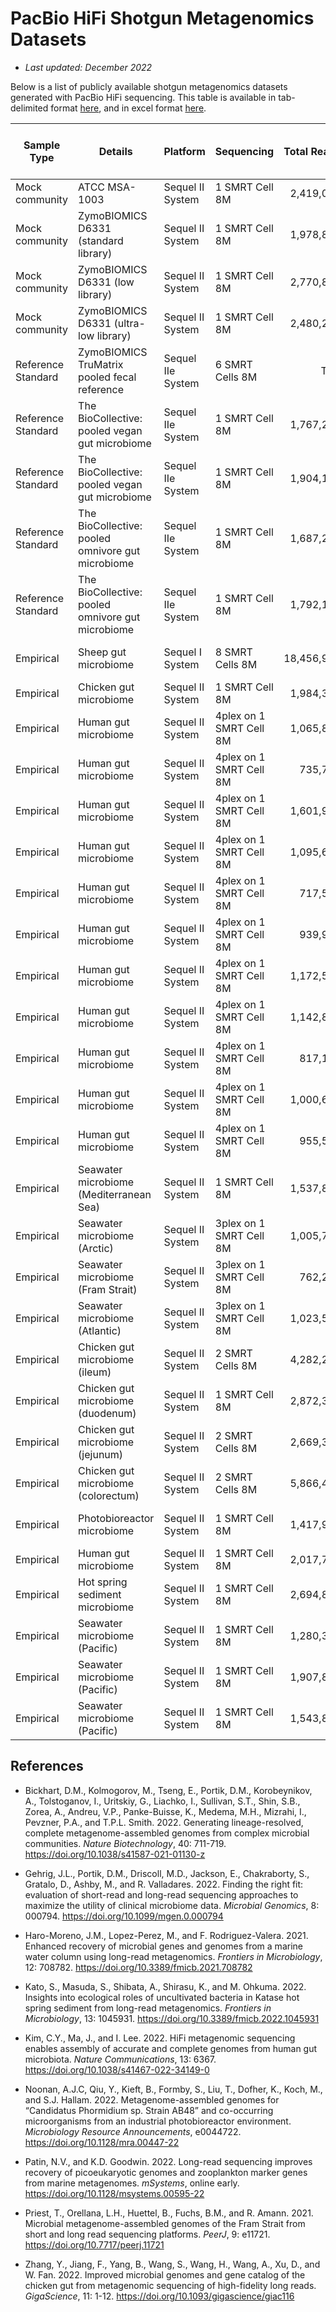 # PacBio HiFi Shotgun Metagenomics Datasets

+ *Last updated: December 2022*

Below is a list of publicly available shotgun metagenomics datasets generated with PacBio HiFi sequencing. This table is available in tab-delimited format [here](https://github.com/PacificBiosciences/pb-metagenomics-tools/blob/master/docs/PacBio-Data.txt), and in excel format [here](https://github.com/PacificBiosciences/pb-metagenomics-tools/blob/master/docs/PacBio-Data.xlsx).

|  Sample Type|  Details|  Platform|  Sequencing|  Total Reads|  Mean Read Length (kb)|  Total Data (Gb)|  Median Quality|  Project|  Experiment|  SRA Accession|  Study|  Year|  
|  ----|  ----|  ----|  ----|  ----:|  ----:|  ----:|  ----:|  ----|  ----|  ----|  ----|  ----|  
|  Mock community|  ATCC MSA-1003|  Sequel II System|  1 SMRT Cell 8M|  2,419,037|  8.4 kb|  20.5 Gb|  Q36|  [PRJNA546278](https://www.ncbi.nlm.nih.gov/bioproject/PRJNA546278/)|  [SRX6095783](https://www.ncbi.nlm.nih.gov/sra/SRX6095783)|  [SRR9328980](https://trace.ncbi.nlm.nih.gov/Traces/sra/?run=SRR9328980)|  PacBio Project|  2019|  
|  Mock community|  ZymoBIOMICS D6331 (standard library)|  Sequel II System|  1 SMRT Cell 8M|  1,978,852|  9.1 kb|  17.9 Gb|  Q39|  [PRJNA680590](https://www.ncbi.nlm.nih.gov/bioproject/PRJNA680590/)|  [SRX9569057](https://www.ncbi.nlm.nih.gov/sra/SRX9569057)|  [SRR13128014](https://trace.ncbi.nlm.nih.gov/Traces/sra/?run=SRR13128014)|  PacBio Project|  2020|  
|  Mock community|  ZymoBIOMICS D6331 (low library)|  Sequel II System|  1 SMRT Cell 8M|  2,770,833|  9.3 kb|  25.8 Gb|  Q39|  [PRJNA680590](https://www.ncbi.nlm.nih.gov/bioproject/PRJNA680590/)|  [SRX9569058](https://www.ncbi.nlm.nih.gov/sra/SRX9569058)|  [SRR13128013](https://trace.ncbi.nlm.nih.gov/Traces/sra/?run=SRR13128013)|  PacBio Project|  2020|  
|  Mock community|  ZymoBIOMICS D6331 (ultra-low library)|  Sequel II System|  1 SMRT Cell 8M|  2,480,208|  8.6 kb|  21.3 Gb|  Q38|  [PRJNA680590](https://www.ncbi.nlm.nih.gov/bioproject/PRJNA680590/)|  [SRX9569059](https://www.ncbi.nlm.nih.gov/sra/SRX9569059)|  [SRR13128012](https://trace.ncbi.nlm.nih.gov/Traces/sra/?run=SRR13128012)|  PacBio Project|  2020|  
|  Reference Standard|  ZymoBIOMICS TruMatrix pooled fecal reference|  Sequel IIe System|  6 SMRT Cells 8M|  TBD|  TBD|  TBD|  TBD|  TBD|  TBD|  TBD|  NA|  2022|  
|  Reference Standard|  The BioCollective: pooled vegan gut microbiome|  Sequel IIe System|  1 SMRT Cell 8M|  1,767,289|  8.6 kb|  15.2 Gb|  Q39|  [PRJNA750084](https://www.ncbi.nlm.nih.gov/bioproject/PRJNA750084/)|  [SRX11580195](https://www.ncbi.nlm.nih.gov/sra/SRX11580195)|  [SRR15275210](https://trace.ncbi.nlm.nih.gov/Traces/sra/?run=SRR15275210)|  PacBio Project|  2021|  
|  Reference Standard|  The BioCollective: pooled vegan gut microbiome|  Sequel IIe System|  1 SMRT Cell 8M|  1,904,159|  9.8 kb|  18.8 Gb|  Q39|  [PRJNA750084](https://www.ncbi.nlm.nih.gov/bioproject/PRJNA750084/)|  [SRX11580194](https://www.ncbi.nlm.nih.gov/sra/SRX11580194)|  [SRR15275211](https://trace.ncbi.nlm.nih.gov/Traces/sra/?run=SRR15275211)|  PacBio Project|  2021|  
|  Reference Standard|  The BioCollective: pooled omnivore gut microbiome|  Sequel IIe System|  1 SMRT Cell 8M|  1,687,238|  9.2 kb|  15.5 Gb|  Q40|  [PRJNA750084](https://www.ncbi.nlm.nih.gov/bioproject/PRJNA750084/)|  [SRX11580193](https://www.ncbi.nlm.nih.gov/sra/SRX11580193)|  [SRR15275212](https://trace.ncbi.nlm.nih.gov/Traces/sra/?run=SRR15275212)|  PacBio Project|  2021|  
|  Reference Standard|  The BioCollective: pooled omnivore gut microbiome|  Sequel IIe System|  1 SMRT Cell 8M|  1,792,146|  10.3 kb|  18.5 Gb|  Q40|  [PRJNA750084](https://www.ncbi.nlm.nih.gov/bioproject/PRJNA750084/)|  [SRX11580192](https://www.ncbi.nlm.nih.gov/sra/SRX11580192)|  [SRR15275213](https://trace.ncbi.nlm.nih.gov/Traces/sra/?run=SRR15275213)|  PacBio Project|  2021|  
|  Empirical|  Sheep gut microbiome|  Sequel I System|  8 SMRT Cells 8M|  18,456,925|  11.2 kb|  206.5 Gb|  Q35|  [PRJNA595610](https://www.ncbi.nlm.nih.gov/bioproject/PRJNA595610/)|  [SRX10647529](https://www.ncbi.nlm.nih.gov/sra/SRX10647529)|  [SRR14289618](https://trace.ncbi.nlm.nih.gov/Traces/sra/?run=SRR14289618)|  [Bickhart et al. 2022](https://doi.org/10.1038/s41587-021-01130-z)|  2021|  
|  Empirical|  Chicken gut microbiome|  Sequel II System|  1 SMRT Cell 8M|  1,984,390|  16.9 kb|  33.6 Gb|  Q30|  [PRJNA748109](https://www.ncbi.nlm.nih.gov/bioproject/PRJNA748109)|  [SRX11520539](https://www.ncbi.nlm.nih.gov/sra/SRX11520539)|  [SRR15214153](https://trace.ncbi.nlm.nih.gov/Traces/sra/?run=SRR15214153)|  NA|  2021|  
|  Empirical|  Human gut microbiome|  Sequel II System|  4plex on 1 SMRT Cell 8M|  1,065,834|  6.2 kb|  6.7 Gb|  Q39|  [PRJNA754443](https://www.ncbi.nlm.nih.gov/bioproject/PRJNA754443/)|  [SRX11788790](https://www.ncbi.nlm.nih.gov/sra/SRX11788790/)|  [SRR15489020](https://trace.ncbi.nlm.nih.gov/Traces/sra/?run=SRR15489020)|  [Gehrig et al. 2022](https://doi.org/10.1099/mgen.0.000794)|  2021|  
|  Empirical|  Human gut microbiome|  Sequel II System|  4plex on 1 SMRT Cell 8M|  735,702|  6.5 kb|  4.8 Gb|  Q39|  [PRJNA754443](https://www.ncbi.nlm.nih.gov/bioproject/PRJNA754443/)|  [SRX11788791](https://www.ncbi.nlm.nih.gov/sra/SRX11788791)|  [SRR15489019](https://trace.ncbi.nlm.nih.gov/Traces/sra/?run=SRR15489019)|  [Gehrig et al. 2022](https://doi.org/10.1099/mgen.0.000794)|  2021|  
|  Empirical|  Human gut microbiome|  Sequel II System|  4plex on 1 SMRT Cell 8M|  1,601,967|  6.6 kb|  10.6 Gb|  Q39|  [PRJNA754443](https://www.ncbi.nlm.nih.gov/bioproject/PRJNA754443/)|  [SRX11788792](https://www.ncbi.nlm.nih.gov/sra/SRX11788792)|  [SRR15489018](https://trace.ncbi.nlm.nih.gov/Traces/sra/?run=SRR15489018)|  [Gehrig et al. 2022](https://doi.org/10.1099/mgen.0.000794)|  2021|  
|  Empirical|  Human gut microbiome|  Sequel II System|  4plex on 1 SMRT Cell 8M|  1,095,633|  6.7 kb|  7.3 Gb|  Q39|  [PRJNA754443](https://www.ncbi.nlm.nih.gov/bioproject/PRJNA754443/)|  [SRX11788793](https://www.ncbi.nlm.nih.gov/sra/SRX11788793)|  [SRR15489017](https://trace.ncbi.nlm.nih.gov/Traces/sra/?run=SRR15489017)|  [Gehrig et al. 2022](https://doi.org/10.1099/mgen.0.000794)|  2021|  
|  Empirical|  Human gut microbiome|  Sequel II System|  4plex on 1 SMRT Cell 8M|  717,518|  5.0 kb|  3.6 Gb|  Q36|  [PRJNA754443](https://www.ncbi.nlm.nih.gov/bioproject/PRJNA754443/)|  [SRX11788794](https://www.ncbi.nlm.nih.gov/sra/SRX11788794)|  [SRR15489016](https://trace.ncbi.nlm.nih.gov/Traces/sra/?run=SRR15489016)|  [Gehrig et al. 2022](https://doi.org/10.1099/mgen.0.000794)|  2021|  
|  Empirical|  Human gut microbiome|  Sequel II System|  4plex on 1 SMRT Cell 8M|  939,988|  6.2 kb|  5.8 Gb|  Q36|  [PRJNA754443](https://www.ncbi.nlm.nih.gov/bioproject/PRJNA754443/)|  [SRX11788795](https://www.ncbi.nlm.nih.gov/sra/SRX11788795)|  [SRR15489015](https://trace.ncbi.nlm.nih.gov/Traces/sra/?run=SRR15489015)|  [Gehrig et al. 2022](https://doi.org/10.1099/mgen.0.000794)|  2021|  
|  Empirical|  Human gut microbiome|  Sequel II System|  4plex on 1 SMRT Cell 8M|  1,172,506|  6.4 kb|  7.5 Gb|  Q36|  [PRJNA754443](https://www.ncbi.nlm.nih.gov/bioproject/PRJNA754443/)|  [SRX11788796](https://www.ncbi.nlm.nih.gov/sra/SRX11788796)|  [SRR15489014](https://trace.ncbi.nlm.nih.gov/Traces/sra/?run=SRR15489014)|  [Gehrig et al. 2022](https://doi.org/10.1099/mgen.0.000794)|  2021|  
|  Empirical|  Human gut microbiome|  Sequel II System|  4plex on 1 SMRT Cell 8M|  1,142,896|  6.1kb|  7.0 Gb|  Q36|  [PRJNA754443](https://www.ncbi.nlm.nih.gov/bioproject/PRJNA754443/)|  [SRX11788797](https://www.ncbi.nlm.nih.gov/sra/SRX11788797)|  [SRR15489013](https://trace.ncbi.nlm.nih.gov/Traces/sra/?run=SRR15489013)|  [Gehrig et al. 2022](https://doi.org/10.1099/mgen.0.000794)|  2021|  
|  Empirical|  Human gut microbiome|  Sequel II System|  4plex on 1 SMRT Cell 8M|  817,197|  7.1 kb|  5.8 Gb|  Q40|  [PRJNA754443](https://www.ncbi.nlm.nih.gov/bioproject/PRJNA754443/)|  [SRX11788799](https://www.ncbi.nlm.nih.gov/sra/SRX11788799)|  [SRR15489011](https://trace.ncbi.nlm.nih.gov/Traces/sra/?run=SRR15489011)|  [Gehrig et al. 2022](https://doi.org/10.1099/mgen.0.000794)|  2021|  
|  Empirical|  Human gut microbiome|  Sequel II System|  4plex on 1 SMRT Cell 8M|  1,000,637|  6.4 kb|  6.4 Gb|  Q40|  [PRJNA754443](https://www.ncbi.nlm.nih.gov/bioproject/PRJNA754443/)|  [SRX11788800](https://www.ncbi.nlm.nih.gov/sra/SRX11788800)|  [SRR15489010](https://trace.ncbi.nlm.nih.gov/Traces/sra/?run=SRR15489010)|  [Gehrig et al. 2022](https://doi.org/10.1099/mgen.0.000794)|  2021|  
|  Empirical|  Human gut microbiome|  Sequel II System|  4plex on 1 SMRT Cell 8M|  955,510|  6.6 kb|  6.4 Gb|  Q40|  [PRJNA754443](https://www.ncbi.nlm.nih.gov/bioproject/PRJNA754443/)|  [SRX11788801](https://www.ncbi.nlm.nih.gov/sra/SRX11788901)|  [SRR15489009](https://trace.ncbi.nlm.nih.gov/Traces/sra/?run=SRR15489009)|  [Gehrig et al. 2022](https://doi.org/10.1099/mgen.0.000794)|  2021|  
|  Empirical|  Seawater microbiome (Mediterranean Sea)|  Sequel II System|  1 SMRT Cell 8M|  1,537,864|  4.9 kb|  7.6 Gb|  Q40|  [PRJNA674982](https://www.ncbi.nlm.nih.gov/bioproject/PRJNA674982/)|  [SRX9460989](https://www.ncbi.nlm.nih.gov/sra/SRX9460989)|  [SRR13009787](https://trace.ncbi.nlm.nih.gov/Traces/sra/?run=SRR13009787)|  [Haro-Moreno et al. 2021](https://www.frontiersin.org/articles/10.3389/fmicb.2021.708782/full)|  2021|  
|  Empirical|  Seawater microbiome (Arctic)|  Sequel II System|  3plex on 1 SMRT Cell 8M|  1,005,791|  9.6 kb|  9.7 Gb|  Q39|  [PRJEB41592](https://www.ebi.ac.uk/ena/browser/view/PRJEB41592)|  [ERX4785810](https://www.ebi.ac.uk/ena/browser/view/ERX4785810)|  [ERR4920901](https://www.ebi.ac.uk/ena/browser/view/ERR4920901)|  [Priest et al. 2021](https://peerj.com/articles/11721/)|  2021|  
|  Empirical|  Seawater microbiome (Fram Strait)|  Sequel II System|  3plex on 1 SMRT Cell 8M|  762,273|  9.6 kb|  7.3 Gb|  Q40|  [PRJEB41592](https://www.ebi.ac.uk/ena/browser/view/PRJEB41592)|  [ERX4785811](https://www.ebi.ac.uk/ena/browser/view/ERX4785811)|  [ERR4920902](https://www.ebi.ac.uk/ena/browser/view/ERR4920902)|  [Priest et al. 2021](https://peerj.com/articles/11721/)|  2021|  
|  Empirical|  Seawater microbiome (Atlantic)|  Sequel II System|  3plex on 1 SMRT Cell 8M|  1,023,539|  8.6 kb|  8.8 Gb|  Q40|  [PRJEB41592](https://www.ebi.ac.uk/ena/browser/view/PRJEB41592)|  [ERX4785812](https://www.ebi.ac.uk/ena/browser/view/ERX4785812)|  [ERR4920903](https://www.ebi.ac.uk/ena/browser/view/ERR4920903)|  [Priest et al. 2021](https://peerj.com/articles/11721/)|  2021|  
|  Empirical|  Chicken gut microbiome (ileum)|  Sequel II System|  2 SMRT Cells 8M|  4,282,202|  17.0 kb|  72.8 Gb|  Q33|  [PRJNA748109](https://www.ncbi.nlm.nih.gov/bioproject/PRJNA748109)|  [SRX15782990](https://www.ncbi.nlm.nih.gov/sra/SRX15782990)|  [SRR19736685](https://trace.ncbi.nlm.nih.gov/Traces/sra/?run=SRR19736685)|  [Zhang et al. 2022](https://academic.oup.com/gigascience/article/doi/10.1093/gigascience/giac116/6833030)|  2022|  
|  Empirical|  Chicken gut microbiome (duodenum)|  Sequel II System|  1 SMRT Cell 8M|  2,872,317|  7.8 kb|  22.4 Gb|  Q39|  [PRJNA748109](https://www.ncbi.nlm.nih.gov/bioproject/PRJNA748109)|  [SRX15732759](https://www.ncbi.nlm.nih.gov/sra/SRX15732759)|  [SRR19683891](https://trace.ncbi.nlm.nih.gov/Traces/sra/?run=SRR19683891)|  [Zhang et al. 2022](https://academic.oup.com/gigascience/article/doi/10.1093/gigascience/giac116/6833030)|  2022|  
|  Empirical|  Chicken gut microbiome (jejunum)|  Sequel II System|  2 SMRT Cells 8M|  2,669,321|  16.7 kb|  44.6 Gb|  Q35|  [PRJNA748109](https://www.ncbi.nlm.nih.gov/bioproject/PRJNA748109)|  [SRX15772561](https://www.ncbi.nlm.nih.gov/sra/SRX15772561)/[SRX15778906](https://www.ncbi.nlm.nih.gov/sra/SRX15778906)|  [SRR19726169](https://trace.ncbi.nlm.nih.gov/Traces/sra/?run=SRR19726169)/[SRR19732514](https://trace.ncbi.nlm.nih.gov/Traces/sra/?run=SRR19732514)|  [Zhang et al. 2022](https://academic.oup.com/gigascience/article/doi/10.1093/gigascience/giac116/6833030)|  2022|  
|  Empirical|  Chicken gut microbiome (colorectum)|  Sequel II System|  2 SMRT Cells 8M|  5,866,401|  18.9 kb|  111.9 Gb|  Q31|  [PRJNA748109](https://www.ncbi.nlm.nih.gov/bioproject/PRJNA748109)|  [SRX15732760](https://www.ncbi.nlm.nih.gov/sra/SRX15732760)/[SRX15779122](https://www.ncbi.nlm.nih.gov/sra/SRX15779122)|  [SRR19683890](https://trace.ncbi.nlm.nih.gov/Traces/sra/?run=SRR19683890)/[SRR19732729](https://trace.ncbi.nlm.nih.gov/Traces/sra/?run=SRR19732729)|  [Zhang et al. 2022](https://academic.oup.com/gigascience/article/doi/10.1093/gigascience/giac116/6833030)|  2022|  
|  Empirical|  Photobioreactor microbiome|  Sequel II System|  1 SMRT Cell 8M| 1,417,931|  3.2 kb|  4.6 Gb|  Q40|  [PRJNA834472](https://www.ncbi.nlm.nih.gov/bioproject/PRJNA834472)|  [SRX15637842](https://www.ncbi.nlm.nih.gov/sra/SRX15637842)|  [SRR19586134](https://trace.ncbi.nlm.nih.gov/Traces/sra/?run=SRR19586134)|  [Noonan et al. 2022](https://doi.org/10.1128/mra.00447-22)|  2022|  
|  Empirical|  Human gut microbiome|  Sequel II System|  1 SMRT Cell 8M| 2,017,709|  14.6 kb|  29.6 Gb|  Q34|  [PRJNA798244](https://www.ncbi.nlm.nih.gov/bioproject/PRJNA798244)|  [SRX13850385](https://www.ncbi.nlm.nih.gov/sra/SRX13850385)|  [SRR17687125](https://trace.ncbi.nlm.nih.gov/Traces/sra/?run=SRR17687125)|  [Kim et al. 2022](https://www.nature.com/articles/s41467-022-34149-0)|  2022|  
|  Empirical|  Hot spring sediment microbiome|  Sequel II System|  1 SMRT Cell 8M| 2,694,800|  10.3 kb|  27.9 Gb|  Q31|  [PRJDB11609](https://ddbj.nig.ac.jp/resource/bioproject/PRJDB11609)|  [DRX279589](https://ddbj.nig.ac.jp/resource/sra-experiment/DRX279589)|  [DRR290133](https://ddbj.nig.ac.jp/resource/sra-run/DRR290133)|  [Kato et al. 2022](https://www.frontiersin.org/articles/10.3389/fmicb.2022.1045931/full)|  2022|  
|  Empirical|  Seawater microbiome (Pacific)|  Sequel II System|  1 SMRT Cell 8M|  1,280,382|  1.2 kb|  1.5 Gb|  Q60|  [PRJNA853328](https://www.ncbi.nlm.nih.gov/bioproject/PRJNA853328/)|  [SRX15931894](https://www.ncbi.nlm.nih.gov/sra/SRX15931894)|  [SRR19888796](https://trace.ncbi.nlm.nih.gov/Traces/sra/?run=SRR19888796)|  [Patin & Goodwin 2022](https://journals.asm.org/doi/10.1128/msystems.00595-22)|  2022|  
|  Empirical|  Seawater microbiome (Pacific)|  Sequel II System|  1 SMRT Cell 8M|  1,907,840|  2.0 kb|  3.8 Gb|  Q52|  [PRJNA853328](https://www.ncbi.nlm.nih.gov/bioproject/PRJNA853328/)|  [SRX15931880](https://www.ncbi.nlm.nih.gov/sra/SRX15931880)|  [SRR19888810](https://trace.ncbi.nlm.nih.gov/Traces/sra/?run=SRR19888810)|  [Patin & Goodwin 2022](https://journals.asm.org/doi/10.1128/msystems.00595-22)|  2022|  
|  Empirical|  Seawater microbiome (Pacific)|  Sequel II System|  1 SMRT Cell 8M|  1,543,899|  2.2 kb|  3.4 Gb|  Q53|  [PRJNA853328](https://www.ncbi.nlm.nih.gov/bioproject/PRJNA853328/)|  [SRX15931858](https://www.ncbi.nlm.nih.gov/sra/SRX15931858)|  [SRR19888832](https://trace.ncbi.nlm.nih.gov/Traces/sra/?run=SRR19888832)|  [Patin & Goodwin 2022](https://journals.asm.org/doi/10.1128/msystems.00595-22)|  2022|  


## References

+ Bickhart, D.M., Kolmogorov, M., Tseng, E., Portik, D.M., Korobeynikov, A., Tolstoganov, I., Uritskiy, G., Liachko, I., Sullivan, S.T., Shin, S.B., Zorea, A., Andreu, V.P., Panke-Buisse, K., Medema, M.H., Mizrahi, I., Pevzner, P.A., and T.P.L. Smith. 2022. Generating lineage-resolved, complete metagenome-assembled genomes from complex microbial communities. *Nature Biotechnology*, 40: 711-719. https://doi.org/10.1038/s41587-021-01130-z

+ Gehrig, J.L., Portik, D.M., Driscoll, M.D., Jackson, E., Chakraborty, S., Gratalo, D., Ashby, M., and R. Valladares. 2022. Finding the right fit: evaluation of short-read and long-read sequencing approaches to maximize the utility of clinical microbiome data. *Microbial Genomics*, 8: 000794. https://doi.org/10.1099/mgen.0.000794

+ Haro-Moreno, J.M., Lopez-Perez, M., and F. Rodriguez-Valera. 2021. Enhanced recovery of microbial genes and genomes from a marine water column using long-read metagenomics. *Frontiers in Microbiology*, 12: 708782. https://doi.org/10.3389/fmicb.2021.708782

+ Kato, S., Masuda, S., Shibata, A., Shirasu, K., and M. Ohkuma. 2022. Insights into ecological roles of uncultivated bacteria in Katase hot spring sediment from long-read metagenomics. *Frontiers in Microbiology*, 13: 1045931. https://doi.org/10.3389/fmicb.2022.1045931

+ Kim, C.Y., Ma, J., and I. Lee. 2022. HiFi metagenomic sequencing enables assembly of accurate and complete genomes from human gut microbiota. *Nature Communications*, 13: 6367. https://doi.org/10.1038/s41467-022-34149-0

+ Noonan, A.J.C, Qiu, Y., Kieft, B., Formby, S., Liu, T., Dofher, K., Koch, M., and S.J. Hallam. 2022. Metagenome-assembled genomes for “Candidatus Phormidium sp. Strain AB48” and co-occurring microorganisms from an industrial photobioreactor environment. *Microbiology Resource Announcements*, e0044722. https://doi.org/10.1128/mra.00447-22

+ Patin, N.V., and K.D. Goodwin. 2022. Long-read sequencing improves recovery of picoeukaryotic genomes and zooplankton marker genes from marine metagenomes. *mSystems*, online early. https://doi.org/10.1128/msystems.00595-22

+ Priest, T., Orellana, L.H., Huettel, B., Fuchs, B.M., and R. Amann. 2021. Microbial metagenome-assembled genomes of the Fram Strait from short and long read sequencing platforms. *PeerJ*, 9: e11721. https://doi.org/10.7717/peerj.11721

+ Zhang, Y., Jiang, F., Yang, B., Wang, S., Wang, H., Wang, A., Xu, D., and W. Fan. 2022. Improved microbial genomes and gene catalog of the chicken gut from metagenomic sequencing of high-fidelity long reads. *GigaScience*, 11: 1-12. https://doi.org/10.1093/gigascience/giac116